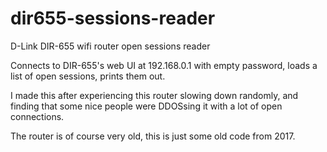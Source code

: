 # dir655-sessions-reader
D-Link DIR-655 wifi router open sessions reader

Connects to DIR-655's web UI at 192.168.0.1 with empty password, loads a list of open sessions, prints them out.

I made this after experiencing this router slowing down randomly, and finding that some nice people were DDOSsing it with a lot of open connections.

The router is of course very old, this is just some old code from 2017.